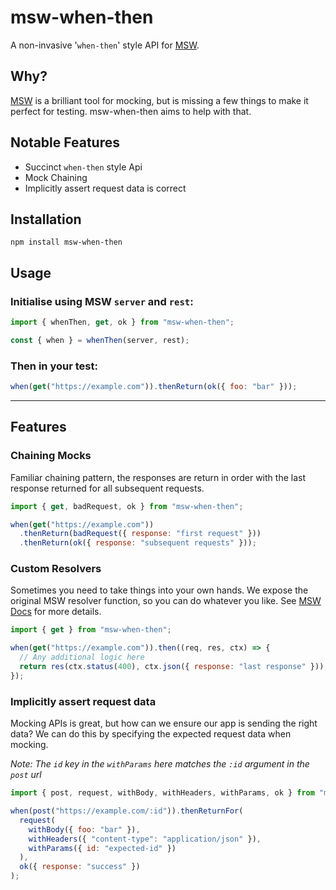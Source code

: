 # msw-when-then

A non-invasive '`when-then`' style API for [MSW](https://mswjs.io/).

## Why?

[MSW](https://mswjs.io/) is a brilliant tool for mocking, but is missing a few things to make it perfect for testing.
msw-when-then aims to help with that.

## Notable Features

- Succinct `when-then` style Api
- Mock Chaining
- Implicitly assert request data is correct

## Installation

`npm install msw-when-then`

## Usage

### Initialise using MSW `server` and `rest`:

```js
import { whenThen, get, ok } from "msw-when-then";

const { when } = whenThen(server, rest);
```

### Then in your test:

```js
when(get("https://example.com")).thenReturn(ok({ foo: "bar" }));
```

---

## Features

### Chaining Mocks

Familiar chaining pattern, the responses are return in order with the last response returned for all subsequent requests.

```js
import { get, badRequest, ok } from "msw-when-then";

when(get("https://example.com"))
  .thenReturn(badRequest({ response: "first request" }))
  .thenReturn(ok({ response: "subsequent requests" }));
```

### Custom Resolvers

Sometimes you need to take things into your own hands. We expose the original MSW resolver function, so you can do whatever you like.
See [MSW Docs](https://mswjs.io/docs/basics/response-resolver) for more details.

```js
import { get } from "msw-when-then";

when(get("https://example.com")).then((req, res, ctx) => {
  // Any additional logic here
  return res(ctx.status(400), ctx.json({ response: "last response" }));
});
```

### Implicitly assert request data

Mocking APIs is great, but how can we ensure our app is sending the right data? We can do this by specifying the expected
request data when mocking.

_Note: The `id` key in the `withParams` here matches the `:id` argument in the `post` url_

```js
import { post, request, withBody, withHeaders, withParams, ok } from "msw-when-then";

when(post("https://example.com/:id")).thenReturnFor(
  request(
    withBody({ foo: "bar" }),
    withHeaders({ "content-type": "application/json" }),
    withParams({ id: "expected-id" })
  ),
  ok({ response: "success" })
);
```
